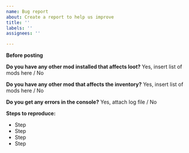 ```yaml
---
name: Bug report
about: Create a report to help us improve
title: ''
labels: ''
assignees: ''

---
```


**Before posting**

**Do you have any other mod installed that affects loot?**
Yes, insert list of mods here / No

**Do you have any other mod that affects the inventory?**
Yes, insert list of mods here / No

**Do you get any errors in the console?**
Yes, attach log file / No

**Steps to reproduce:**
- Step
- Step
- Step
- Step
